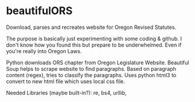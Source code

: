 # beautifulORS
Download, parses and recreates website for Oregon Revised Statutes.

The purpose is basically just experimenting with some coding & github. I don't know how you found this but prepare to be underwhelmed. Even if you're really into Oregon Laws.

Python downloads ORS chapter from Oregon Legislature Website.
Beautiful Soup helps to scrape website to find paragraphs.
Based on paragraph content (regex), tries to classify the paragraphs.
Uses python html3 to convert to new html file which uses local css file.

Needed Libraries (maybe built-in?): re, bs4, urllib, 
